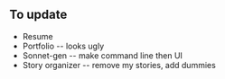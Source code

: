 ## To update 
* Resume
* Portfolio -- looks ugly
* Sonnet-gen -- make command line then UI
* Story organizer -- remove my stories, add dummies
